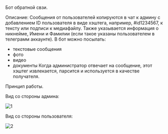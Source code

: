 Бот обратной свзи.

Описание:
Сообщения от пользователей копируются в чат к админу с добавлением ID пользователя в виде хэштега, например, #id1234567, к тексту или подписи к медиафайлу. Также указывается информация о никнейме, Имени и Фамилии (если такое указаны пользователем в телеграмм аккаунте).
В бот можно посылать:
- текстовые сообщения
- фото
- видео
- документы
Когда администратор отвечает на сообщение, этот хэштег извлекается, парсится и используется в качестве получателя.

Принцип работы.

Вид со стороны админа:


![1](https://github.com/user-attachments/assets/027f29d1-b542-4597-b2f9-86189ca7715b)

Вид со стороны пользователя:


![2](https://github.com/user-attachments/assets/aeb0852a-1eb7-4a0b-b709-9dcde7e9f681)

